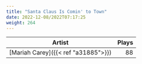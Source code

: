 ```yaml
---
title: "Santa Claus Is Comin' to Town"
date: 2022-12-08/2022T07:17:25
weight: 264
---
```




 Artist | Plays 
----- | -----:
[Mariah Carey]({{< ref "a31885">}}) | 88
